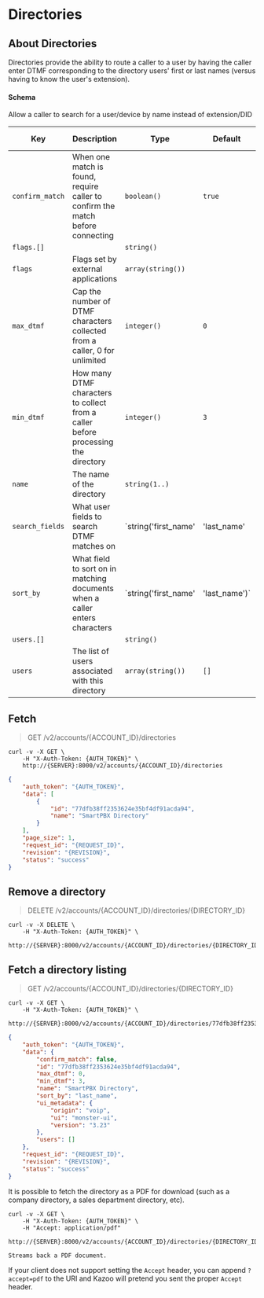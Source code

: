 # Directories

## About Directories

Directories provide the ability to route a caller to a user by having the caller enter DTMF corresponding to the directory users' first or last names (versus having to know the user's extension).

#### Schema

Allow a caller to search for a user/device by name instead of extension/DID



Key | Description | Type | Default | Required | Support Level
--- | ----------- | ---- | ------- | -------- | -------------
`confirm_match` | When one match is found, require caller to confirm the match before connecting | `boolean()` | `true` | `false` | `supported`
`flags.[]` |   | `string()` |   | `false` | `supported`
`flags` | Flags set by external applications | `array(string())` |   | `false` | `supported`
`max_dtmf` | Cap the number of DTMF characters collected from a caller, 0 for unlimited | `integer()` | `0` | `false` | `supported`
`min_dtmf` | How many DTMF characters to collect from a caller before processing the directory | `integer()` | `3` | `false` | `supported`
`name` | The name of the directory | `string(1..)` |   | `true` | `supported`
`search_fields` | What user fields to search DTMF matches on | `string('first_name' | 'last_name' | 'both')` |   | `false` |  
`sort_by` | What field to sort on in matching documents when a caller enters characters | `string('first_name' | 'last_name')` | `last_name` | `false` | `supported`
`users.[]` |   | `string()` |   | `false` | `supported`
`users` | The list of users associated with this directory | `array(string())` | `[]` | `false` | `supported`



## Fetch

> GET /v2/accounts/{ACCOUNT_ID}/directories

```shell
curl -v -X GET \
    -H "X-Auth-Token: {AUTH_TOKEN}" \
    http://{SERVER}:8000/v2/accounts/{ACCOUNT_ID}/directories
```

```json
{
    "auth_token": "{AUTH_TOKEN}",
    "data": [
        {
            "id": "77dfb38ff2353624e35bf4df91acda94",
            "name": "SmartPBX Directory"
        }
    ],
    "page_size": 1,
    "request_id": "{REQUEST_ID}",
    "revision": "{REVISION}",
    "status": "success"
}
```

## Remove a directory

> DELETE /v2/accounts/{ACCOUNT_ID}/directories/{DIRECTORY_ID}

```shell
curl -v -X DELETE \
    -H "X-Auth-Token: {AUTH_TOKEN}" \
    http://{SERVER}:8000/v2/accounts/{ACCOUNT_ID}/directories/{DIRECTORY_ID}
```

## Fetch a directory listing

> GET /v2/accounts/{ACCOUNT_ID}/directories/{DIRECTORY_ID}

```shell
curl -v -X GET \
    -H "X-Auth-Token: {AUTH_TOKEN}" \
    http://{SERVER}:8000/v2/accounts/{ACCOUNT_ID}/directories/77dfb38ff2353624e35bf4df91acda94
```

```json
{
    "auth_token": "{AUTH_TOKEN}",
    "data": {
        "confirm_match": false,
        "id": "77dfb38ff2353624e35bf4df91acda94",
        "max_dtmf": 0,
        "min_dtmf": 3,
        "name": "SmartPBX Directory",
        "sort_by": "last_name",
        "ui_metadata": {
            "origin": "voip",
            "ui": "monster-ui",
            "version": "3.23"
        },
        "users": []
    },
    "request_id": "{REQUEST_ID}",
    "revision": "{REVISION}",
    "status": "success"
}
```

It is possible to fetch the directory as a PDF for download (such as a company directory, a sales department directory, etc).

```shell
curl -v -X GET \
    -H "X-Auth-Token: {AUTH_TOKEN}" \
    -H "Accept: application/pdf"
    http://{SERVER}:8000/v2/accounts/{ACCOUNT_ID}/directories/{DIRECTORY_ID}
```

```
Streams back a PDF document.
```

If your client does not support setting the `Accept` header, you can append `?accept=pdf` to the URI and Kazoo will pretend you sent the proper `Accept` header.
